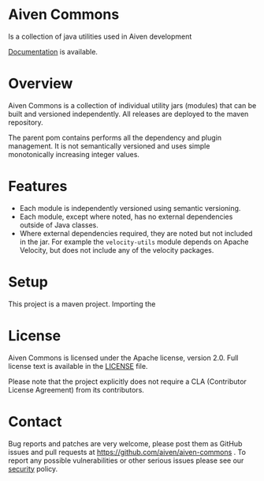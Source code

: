 Aiven Commons
======================
Is a collection of java utilities used in Aiven development

[Documentation](https://aiven-open.github.io/aiven-commons/) is available.

Overview
========

Aiven Commons is a collection of individual utility jars (modules) that can be built and versioned independently.
All releases are deployed to the maven repository.

The parent pom contains performs all the dependency and plugin management.  It is not semantically versioned and uses simple monotonically increasing integer values.


Features
============

 * Each module is independently versioned using semantic versioning.
 * Each module, except where noted, has no external dependencies outside of Java classes.
 * Where external dependencies required, they are noted but not included in the jar.  For example the `velocity-utils` module depends on Apache Velocity, but does not include any of the velocity packages.

Setup
============

This project is a maven project.  Importing the 

License
============
[comment]: <> (SPDX-License-Identifier: Apache-2.0)
Aiven Commons is licensed under the Apache license, version 2.0. Full license text is available in the [LICENSE](LICENSE) file.

Please note that the project explicitly does not require a CLA (Contributor License Agreement) from its contributors.

Contact
============
Bug reports and patches are very welcome, please post them as GitHub issues and pull requests at https://github.com/aiven/aiven-commons . 
To report any possible vulnerabilities or other serious issues please see our [security](SECURITY.md) policy.

